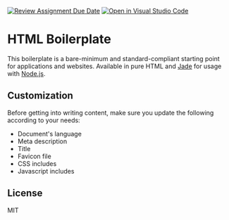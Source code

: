 [![Review Assignment Due Date](https://classroom.github.com/assets/deadline-readme-button-24ddc0f5d75046c5622901739e7c5dd533143b0c8e959d652212380cedb1ea36.svg)](https://classroom.github.com/a/94rK0ZgX)
[![Open in Visual Studio Code](https://classroom.github.com/assets/open-in-vscode-718a45dd9cf7e7f842a935f5ebbe5719a5e09af4491e668f4dbf3b35d5cca122.svg)](https://classroom.github.com/online_ide?assignment_repo_id=12733469&assignment_repo_type=AssignmentRepo)
# HTML Boilerplate

This boilerplate is a bare-minimum and standard-compliant starting point for applications and websites. Available in pure HTML and [Jade](http://jade-lang.com/) for usage with [Node.js](http://nodejs.org/).

## Customization

Before getting into writing content, make sure you update the following according to your needs:

* Document's language
* Meta description
* Title
* Favicon file
* CSS includes
* Javascript includes

## License

MIT
